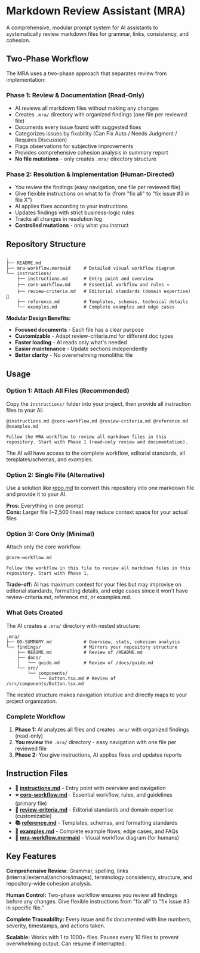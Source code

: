 # Markdown Review Assistant (MRA)

A comprehensive, modular prompt system for AI assistants to systematically review markdown files for grammar, links, consistency, and cohesion.

## Two-Phase Workflow

The MRA uses a two-phase approach that separates review from implementation:

### Phase 1: Review & Documentation (Read-Only)

- AI reviews all markdown files without making any changes
- Creates `.mra/` directory with organized findings (one file per reviewed file)
- Documents every issue found with suggested fixes
- Categorizes issues by fixability (Can Fix Auto / Needs Judgment / Requires Discussion)
- Flags observations for subjective improvements
- Provides comprehensive cohesion analysis in summary report
- **No file mutations** - only creates `.mra/` directory structure

### Phase 2: Resolution & Implementation (Human-Directed)

- You review the findings (easy navigation, one file per reviewed file)
- Give flexible instructions on what to fix (from "fix all" to "fix issue #3 in file X")
- AI applies fixes according to your instructions
- Updates findings with strict business-logic rules
- Tracks all changes in resolution log
- **Controlled mutations** - only what you instruct

## Repository Structure

```
.
├── README.md
├── mra-workflow.mermaid     # Detailed visual workflow diagram
└── instructions/
    ├── instructions.md      # Entry point and overview
    ├── core-workflow.md     # Essential workflow and rules ⭐
    ├── review-criteria.md   # Editorial standards (domain expertise) 📝
    ├── reference.md         # Templates, schemas, technical details
    └── examples.md          # Complete examples and edge cases
```

**Modular Design Benefits:**

- **Focused documents** - Each file has a clear purpose
- **Customizable** - Adapt review-criteria.md for different doc types
- **Faster loading** - AI reads only what's needed
- **Easier maintenance** - Update sections independently
- **Better clarity** - No overwhelming monolithic file

## Usage

### Option 1: Attach All Files (Recommended)

Copy the `instructions/` folder into your project, then provide all instruction files to your AI:

```
@instructions.md @core-workflow.md @review-criteria.md @reference.md @examples.md

Follow the MRA workflow to review all markdown files in this repository. Start with Phase 1 (read-only review and documentation).
```

The AI will have access to the complete workflow, editorial standards, all templates/schemas, and examples.

### Option 2: Single File (Alternative)

Use a solution like [repo.md](https://repo-md.com/) to convert this repository into one markdown file and provide it to your AI.

**Pros:** Everything in one prompt  
**Cons:** Larger file (~2,500 lines) may reduce context space for your actual files

### Option 3: Core Only (Minimal)

Attach only the core workflow:

```
@core-workflow.md

Follow the workflow in this file to review all markdown files in this repository. Start with Phase 1.
```

**Trade-off:** AI has maximum context for your files but may improvise on editorial standards, formatting details, and edge cases since it won't have review-criteria.md, reference.md, or examples.md.

### What Gets Created

The AI creates a `.mra/` directory with nested structure:

```
.mra/
├── 00-SUMMARY.md            # Overview, stats, cohesion analysis
└── findings/                # Mirrors your repository structure
    ├── README.md            # Review of /README.md
    ├── docs/
    │   └── guide.md         # Review of /docs/guide.md
    └── src/
        └── components/
            └── Button.tsx.md # Review of /src/components/Button.tsx.md
```

The nested structure makes navigation intuitive and directly maps to your project organization.

### Complete Workflow

1. **Phase 1:** AI analyzes all files and creates `.mra/` with organized findings (read-only)
2. **You review** the `.mra/` directory - easy navigation with one file per reviewed file
3. **Phase 2:** You give instructions, AI applies fixes and updates reports

## Instruction Files

- **📘 [instructions.md](instructions/instructions.md)** - Entry point with overview and navigation
- **⭐ [core-workflow.md](instructions/core-workflow.md)** - Essential workflow, rules, and guidelines (primary file)
- **📝 [review-criteria.md](instructions/review-criteria.md)** - Editorial standards and domain expertise (customizable)
- **📚 [reference.md](instructions/reference.md)** - Templates, schemas, and formatting standards
- **📖 [examples.md](instructions/examples.md)** - Complete example flows, edge cases, and FAQs
- **🔀 [mra-workflow.mermaid](mra-workflow.mermaid)** - Visual workflow diagram (for humans)

## Key Features

**Comprehensive Review:** Grammar, spelling, links (internal/external/anchors/images), terminology consistency, structure, and repository-wide cohesion analysis.

**Human Control:** Two-phase workflow ensures you review all findings before any changes. Give flexible instructions from "fix all" to "fix issue #3 in specific file."

**Complete Traceability:** Every issue and fix documented with line numbers, severity, timestamps, and actions taken.

**Scalable:** Works with 1 to 1000+ files. Pauses every 10 files to prevent overwhelming output. Can resume if interrupted.
